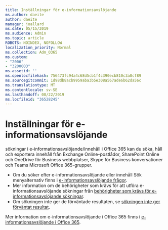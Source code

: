 ```yaml
---
title: Inställningar för e-informationsavslöjande
ms.author: daeite
author: daeite
manager: joallard
ms.date: 05/15/2019
ms.audience: Admin
ms.topic: article
ROBOTS: NOINDEX, NOFOLLOW
localization_priority: Normal
ms.collection: Adm_O365
ms.custom:
- "2006"
- "3200003"
ms.assetid: ''
ms.openlocfilehash: 756473fc94a4c68d5cb1f4c390ecb810c3a8cf89
ms.sourcegitcommit: 1d98db8acb9959aba3b5e308a567ade6b62da56c
ms.translationtype: MT
ms.contentlocale: sv-SE
ms.lasthandoff: 08/22/2019
ms.locfileid: "36528245"
---
```

# <a name="ediscovery-settings"></a>Inställningar för e-informationsavslöjande

sökningar i e-informationsavslöjande/innehåll i Office 365 kan du söka, håll och exportera innehåll från Exchange Online-postlådor, SharePoint Online och OneDrive för Business webbplatser, Skype för Business konversationer och Teams Microsoft Office 365-grupper.

- Om du söker efter e-informationsavslöjande eller innehåll Sök menyalternativ finns i [e-informationsavslöjande frågor](https://docs.microsoft.com/alchemyinsights/ediscovery-issues).
- Mer information om de behörigheter som krävs för att utföra e-informationsavslöjande sökningar från [behörigheter som krävs för e-informationsavslöjande sökningar](https://docs.microsoft.com/alchemyinsights/permissions-required-for-ediscovery-searches).
- Om sökningen inte ger de förväntade resultaten, se [sökningen inte ger förväntat resultat](https://docs.microsoft.com/alchemyinsights/search-not-returning-expected-results).

Mer information om e-informationsavslöjande i Office 365 finns i [e-informationsavslöjande i Office 365](https://docs.microsoft.com/office365/securitycompliance/ediscovery).
